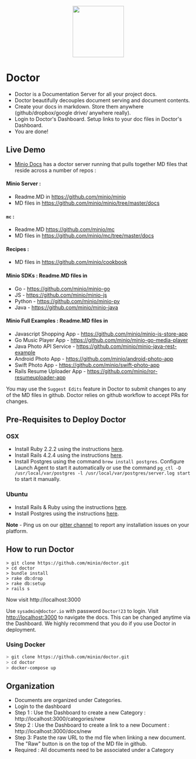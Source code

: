 <p align="center">
<img src="https://github.com/minio/doctor/blob/master/public/Doctor_logo_888x1024.png?raw=true" width="140px">
</p>

# Doctor
* Doctor is a Documentation Server for all your project docs.
* Doctor beautifully decouples document serving and document contents.
* Create your docs in markdown. Store them anywhere (github/dropbox/google drive/ anywhere really).
* Login to Doctor's Dashboard. Setup links to your doc files in Doctor's Dashboard.
* You are done!

## Live Demo
  * [Minio Docs](https://docs.minio.io) has a doctor server running that pulls together MD files that reside across a number of repos :
 
#### Minio Server : 
  * Readme.MD in https://github.com/minio/minio
  * MD files in https://github.com/minio/minio/tree/master/docs

#### `mc` : 
  * Readme.MD https://github.com/minio/mc
  * MD files in https://github.com/minio/mc/tree/master/docs

#### Recipes : 
  * MD files in https://github.com/minio/cookbook

#### Minio SDKs : Readme.MD files in
  * Go - https://github.com/minio/minio-go
  * JS - https://github.com/minio/minio-js
  * Python - https://github.com/minio/minio-py
  * Java - https://github.com/minio/minio-java

#### Minio Full Examples : Readme.MD files in 
  * Javascript Shopping App - https://github.com/minio/minio-js-store-app
  * Go Music Player App - https://github.com/minio/minio-go-media-player
  * Java Photo API Service -  https://github.com/minio/minio-java-rest-example
  * Android Photo App - https://github.com/minio/android-photo-app
  * Swift Photo App - https://github.com/minio/swift-photo-app
  * Rails Resume Uploader App - https://github.com/minio/ror-resumeuploader-app
 
You may use the `Suggest Edits` feature in Doctor to submit changes to any of the MD files in github. Doctor relies on github workflow to accept PRs for changes. 

## Pre-Requisites to Deploy Doctor

### OSX
* Install Ruby 2.2.2 using the instructions [here](https://rvm.io/rvm/install).
* Install Rails 4.2.4 using the instructions [here](https://rvm.io/rvm/install).
* Install Postgres using the command `brew install postgres`. Configure Launch Agent to start it automatically or use the command `pg_ctl -D /usr/local/var/postgres -l /usr/local/var/postgres/server.log start` to start it manually.

### Ubuntu
* Install Rails & Ruby using the instructions [here](https://www.digitalocean.com/community/tutorials/how-to-install-ruby-on-rails-on-ubuntu-14-04-using-rvm).
* Install Postgres using the instructions [here](https://www.digitalocean.com/community/tutorials/how-to-install-and-use-postgresql-on-ubuntu-14-04).

**Note** - Ping us on our [gitter channel](https://gitter.im/minio/minio) to report any installation issues on your platform.

## How to run Doctor
```
> git clone https://github.com/minio/doctor.git
> cd doctor
> bundle install
> rake db:drop
> rake db:setup
> rails s
```
Now visit http://localhost:3000

Use `sysadmin@doctor.io` with password `Doctor!23` to login. Visit [http://localhost:3000](http://localhost:3000) to navigate the docs. This can be changed anytime via the Dashboard. We highly recommend that you do if you use Doctor in deployment.

### Using Docker
```bash
> git clone https://github.com/minio/doctor.git
> cd doctor
> docker-compose up
```

## Organization
* Documents are organized under Categories.
* Login to the dashboard
* Step 1 : Use the Dashboard to create a new Category : http://localhost:3000/categories/new
* Step 2 : Use the Dashboard to create a link to a new Document : http://localhost:3000/docs/new
* Step 3: Paste the raw URL to the md file when linking a new document. The "Raw" button is on the top of the MD file in github.
* Required : All documents need to be associated under a Category
